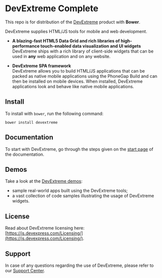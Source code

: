# DevExtreme Complete

This repo is for distribution of the [DevExtreme](http://js.devexpress.com/) product with **Bower**.

DevExtreme supplies HTML/JS tools for mobile and web development.

- **A blazing-fast HTML5 Data Grid and rich libraries of high-performance touch-enabled data visualization and UI widgets**  
DevExtreme ships with a rich library of client-side widgets that can be used in **any** web application and on any website.

- **DevExtreme SPA framework**  
DevExtreme allows you to build HTML/JS applications that can be packed as native mobile applications using the PhoneGap Build and can then be installed on mobile devices. When installed, DevExtreme applications look and behave like native mobile applications.


## Install

To install with `bower`, run the following command:

```shell
bower install devextreme
```

## Documentation

To start with DevExtreme, go through the steps given on the [start page](http://js.devexpress.com/Documentation/) of the documentation.

## Demos

Take a look at the [DevExtreme demos](http://js.devexpress.com/Demos/):
- sample real-world apps built using the DevExtreme tools;
- a vast collection of code samples illustrating the usage of DevExtreme widgets.

## License

Read about DevExtreme licensing here: [https://js.devexpress.com/Licensing/](https://js.devexpress.com/Licensing/).

## Support

In case of any questions regarding the use of DevExtreme, please refer to our [Support Center](https://www.devexpress.com/Support/Center).

